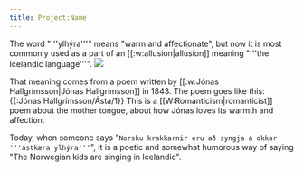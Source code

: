 ```yaml
---
title: Project:Name
---
```


The word "'''ylhýra'''" means "warm and affectionate", but now it is most commonly used as a part of an [[:w:allusion|allusion]] meaning "'''the Icelandic language'''".
<Image src="Jonash.jpg" size="219x219px" caption="[[:w:Jónas Hallgrímsson|Jónas Hallgrímsson]]"/>

That meaning comes from a poem written by [[:w:Jónas Hallgrímsson|Jónas Hallgrímsson]] in 1843. The poem goes like this:
{{:Jónas Hallgrímsson/Ásta/1}}
This is a [[W:Romanticism|romanticist]] poem about the mother tongue, about how Jónas loves its warmth and affection.

Today, when someone says "`Norsku krakkarnir eru að syngja á okkar '''ástkæra ylhýra'''`", it is a poetic and somewhat humorous way of saying "The Norwegian kids are singing in Icelandic".

<!--{{public domain}}-->